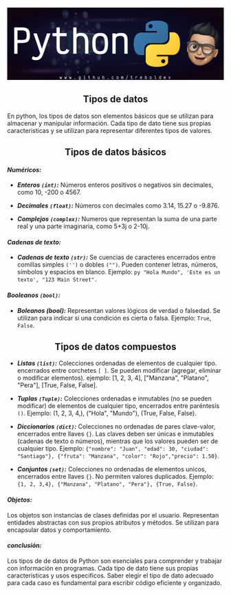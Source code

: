 ![Banner](/Python/Python_Github_Banner.png)

<div align="center"><h2>Tipos de datos</h2></div>

En python, los tipos de datos son elementos básicos que se utilizan para almacenar y manipular información. Cada tipo de dato tiene sus propias caracteristicas y se utilizan para representar diferentes tipos de valores.

<div align="center"><h2>Tipos de datos básicos</h3></div>

#### ***Numéricos:*** 

- ***Enteros `(int)`:*** Números enteros positivos o negativos sin decimales, como 10, -200 o 4567.
  
- ***Decimales `(float)`:*** Números con decimales como 3.14, 15.27 o -9.876.
  
- ***Complejos `(complex)`:*** Numeros que representan la suma de una parte real y una parte imaginaria, como 5+3j o 2-10j.

#### ***Cadenas de texto:***

- ***Cadenas de texto `(str)`:*** Se cuencias de caracteres encerrados entre comillas simples `('')` o dobles `("")`. Pueden contener letras, números, símbolos y espacios en blanco. Ejemplo: `py "Hola Mundo", 'Este es un texto', "123 Main Street".`

#### ***Booleanos `(bool)`:***

- ***Boleanos (bool):*** Representan valores lógicos de verdad o falsedad. Se utilizan para indicar si una condición es cierta o falsa. Ejemplo: `True`, `False`.

<div align="center"><h2>Tipos de datos compuestos</h3></div>

- ***Listas `(list)`:*** Colecciones ordenadas de elementos de cualquier tipo. encerrados entre corchetes `[ ]`. Se pueden modificar (agregar, eliminar o modificar elementos). ejemplo: [1, 2, 3, 4], ["Manzana", "Platano", "Pera"], [True, False, False].
  
-  ***Tuplas `(Tuple)`:*** Colecciones ordenadas e inmutables (no se pueden modificar) de elementos de cualquier tipo, encerrados entre paréntesis `()`. Ejemplo: (1, 2, 3, 4,), ("Hola", "Mundo"), (True, False, False).
  
-  ***Diccionarios `(dict)`:*** Colecciones no ordenadas de pares clave-valor, encerrados entre llaves `{}`. Las claves deben ser únicas e inmutables (cadenas de texto o números), mientras que los valores pueden ser de cualquier tipo. Ejemplo: `{"nombre": "Juan", "edad": 30, "ciudad": "Santiago"}, {"fruta": "Manzana", "color": "Rojo","precio": 1.50}`.
-  ***Conjuntos `(set)`:*** Colecciones no ordenadas de elementos unicos, encerrados entre llaves `{}`. No permiten valores duplicados. Ejemplo: `{1, 2, 3,4}, {"Manzana", "Platano", "Pera"}, {True, False}`.

#### ***Objetos:***

Los objetos son instancias de clases definidas por el usuario. Representan entidades abstractas con sus propios atributos y métodos. Se utilizan para encapsular datos y comportamiento.


#### ***conclusión:***

Los tipos de de datos de Python son esenciales para comprender y trabajar con información en programas. Cada tipo de dato tiene sus propias caracteristicas y usos especificos. Saber elegir el tipo de dato adecuado para cada caso es fundamental para escribir código eficiente y organizado.